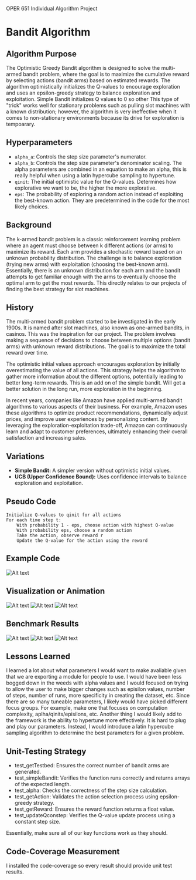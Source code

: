 OPER 651 Individual Algorithm Project
# Bandit Algorithm

## Algorithm Purpose
The Optimistic Greedy Bandit algorithm is designed to solve the multi-armed bandit problem, where the goal is to maximize the cumulative reward by selecting actions (bandit arms) based on estimated rewards. The algorithm optimistically initializes the Q-values to encourage exploration and uses an epsilon-greedy strategy to balance exploration and exploitation. Simple Bandit initializes Q values to 0 so other This type of "trick" works well for stationary problems such as pulling slot machines with a known distribution; however, the algorithm is very ineffective when it comes to non-stationary environments because its drive for exploration is tempoarary. 

## Hyperparameters
- `alpha_a`: Controls the step size parameter's numerator.
- `alpha_b`: Controls the step size parameter's denominator scaling.
  The alpha parameters are combined in an equation to make an alpha, this is really helpful when using a latin hypercube sampling to hypertune.
- `qinit`: The initial optimistic value for the Q-values. Determines how explorative we want to be, the higher the more explorative.
- `eps`: The probability of exploring a random action instead of exploiting the best-known action. They are predetermined in the code for the most likely choices.

## Background
The k-armed bandit problem is a classic reinforcement learning problem where an agent must choose between k different actions (or arms) to maximize its reward. Each arm provides a stochastic reward based on an unknown probability distribution. The challenge is to balance exploration (trying new arms) with exploitation (choosing the best-known arm). Essentially, there is an unknown distribution for each arm and the bandit attempts to get familiar enough with the arms to eventually choose the optimal arm to get the most rewards. This directly relates to our projects of finding the best strategy for slot machines.

## History
The multi-armed bandit problem started to be investigated in the early 1900s. It is named after slot machines, also known as one-armed bandits, in casinos. This was the inspiration for our project. The problem involves making a sequence of decisions to choose between multiple options (bandit arms) with unknown reward distributions. The goal is to maximize the total reward over time.

The optimistic initial values approach encourages exploration by initially overestimating the value of all actions. This strategy helps the algorithm to gather more information about the different options, potentially leading to better long-term rewards. This is an add on of the simple bandit. Will get a better solution in the long run, more exploration in the beginning.

In recent years, companies like Amazon have applied multi-armed bandit algorithms to various aspects of their business. For example, Amazon uses these algorithms to optimize product recommendations, dynamically adjust prices, and improve user experiences by personalizing content. By leveraging the exploration-exploitation trade-off, Amazon can continuously learn and adapt to customer preferences, ultimately enhancing their overall satisfaction and increasing sales.

## Variations
- **Simple Bandit:** A simpler version without optimistic initial values.
- **UCB (Upper Confidence Bound):** Uses confidence intervals to balance exploration and exploitation.

## Pseudo Code
```pseudo
Initialize Q-values to qinit for all actions
For each time step t:
    With probability 1 - eps, choose action with highest Q-value
    With probability eps, choose a random action
    Take the action, observe reward r
    Update the Q-value for the action using the reward
```

## Example Code
![Alt text](example.png)

## Visualization or Animation
![Alt text](opt1.png)
![Alt text](opt2.png)
![Alt text](opt3.png)

## Benchmark Results
![Alt text](rew1.png)
![Alt text](rew2.png)
![Alt text](rew3.png)

## Lessons Learned
I learned a lot about what parameters I would want to make avaliable given that we are exporting a module for people to use. I would have been less bogged down in the weeds with alpha values and I would focused on trying to allow the user to make bigger changes such as episilon values, number of steps, number of runs, more specificity in creating the dataset, etc. Since there are so many tuneable parameters, I likely would have picked different focus groups. For example, make one that focuses on computation complexity, aplha/qinits/episilons, etc. Another thing I would likely add to the framework is the ability to hypertune more effectively. It is hard to plug and play our parameters. Instead, I would introduce a latin hypercube sampling algorithm to determine the best parameters for a given problem.

## Unit-Testing Strategy
- test_getTestbed: Ensures the correct number of bandit arms are generated.
- test_simpleBandit: Verifies the function runs correctly and returns arrays of the expected length.
- test_alpha: Checks the correctness of the step size calculation.
- test_getAction: Validates the action selection process using epsilon-greedy strategy.
- test_getReward: Ensures the reward function returns a float value.
- test_updateQconstep: Verifies the Q-value update process using a constant step size.

Essentially, make sure all of our key functions work as they should.

## Code-Coverage Measurement

I installed the code-coverage so every result should provide unit test results.

